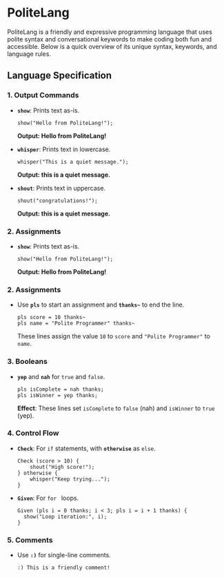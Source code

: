 # PoliteLang

PoliteLang is a friendly and expressive programming language that uses polite syntax and conversational keywords to make coding both fun and accessible. Below is a quick overview of its unique syntax, keywords, and language rules.

## Language Specification

### 1. Output Commands

- **`show`**: Prints text as-is.

  ```plaintext
  show("Hello from PoliteLang!");
  ```

  **Output: Hello from PoliteLang!**

- **`whisper`**: Prints text in lowercase.

  ```plaintext
  whisper("This is a quiet message.");
  ```

  **Output: this is a quiet message.**

- **`shout`**: Prints text in uppercase.

  ```plaintext
  shout("congratulations!");
  ```

  **Output: this is a quiet message.**

### 2. Assignments

- **`show`**: Prints text as-is.

  ```plaintext
  show("Hello from PoliteLang!");
  ```

  **Output: Hello from PoliteLang!**

### 2. Assignments

- Use **`pls`** to start an assignment and **`thanks~`** to end the line.

  ```plaintext
  pls score = 10 thanks~
  pls name = "Polite Programmer" thanks~
  ```

  These lines assign the value `10` to `score` and `"Polite Programmer"` to `name`.

### 3. Booleans

- **`yep`** and **`nah`** for `true` and `false`.

  ```plaintext
  pls isComplete = nah thanks;
  pls isWinner = yep thanks;
  ```

  **Effect**: These lines set `isComplete` to `false` (nah) and `isWinner` to `true` (yep).

### 4. Control Flow

- **`Check`**: For `if` statements, with **`otherwise`** as `else`.

  ```plaintext
  Check (score > 10) {
      shout("High score!");
  } otherwise {
      whisper("Keep trying...");
  }
  ```

- **`Given`**: For `for ` loops.

  ```plaintext
  Given (pls i = 0 thanks; i < 3; pls i = i + 1 thanks) {
    show("Loop iteration:", i);
  }
  ```

### 5. Comments

- Use **`:)`** for single-line comments.

  ```plaintext
  :) This is a friendly comment!
  ```
